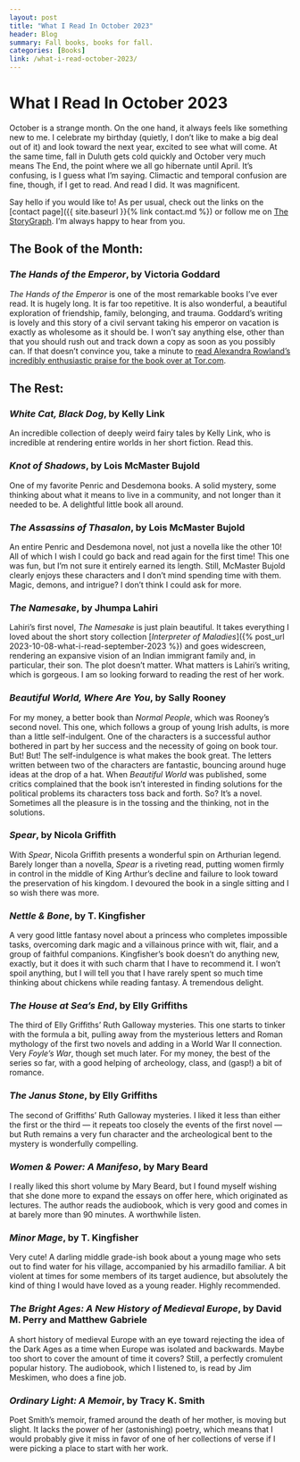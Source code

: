 ```yaml
---
layout: post
title: "What I Read In October 2023"
header: Blog
summary: Fall books, books for fall.
categories: [Books]
link: /what-i-read-october-2023/
---
```

# What I Read In October 2023

October is a strange month. On the one hand, it always feels like something new to me. I celebrate my birthday (quietly, I don’t like to make a big deal out of it) and look toward the next year, excited to see what will come. At the same time, fall in Duluth gets cold quickly and  October very much means The End, the point where we all go hibernate until April. It’s confusing, is I guess what I’m saying. Climactic and temporal confusion are fine, though, if I get to read. And read I did. It was magnificent. 

Say hello if you would like to! As per usual, check out the links on the [contact page]({{ site.baseurl }}{% link contact.md %}) or follow me on [The StoryGraph](https://app.thestorygraph.com/profile/wishfulwriting). I’m always happy to hear from you.

## The Book of the Month:
### *The Hands of the Emperor*, by Victoria Goddard
*The Hands of the Emperor* is one of the most remarkable books I’ve ever read. It is hugely long. It is far too repetitive. It is also wonderful, a beautiful exploration of friendship, family, belonging, and trauma. Goddard’s writing is lovely and this story of a civil servant taking his emperor on vacation is exactly as wholesome as it should be. I won’t say anything else, other than that you should rush out and track down a copy as soon as you possibly can. If that doesn’t convince you, take a minute to [read Alexandra Rowland’s incredibly enthusiastic praise for the book over at Tor.com](https://www.tor.com/2021/10/20/you-should-really-be-reading-victoria-goddards-nine-worlds-series/).
## The Rest:
### *White Cat, Black Dog*, by Kelly Link
An incredible collection of deeply weird fairy tales by Kelly Link, who is incredible at rendering entire worlds in her short fiction. Read this.
### *Knot of Shadows*, by Lois McMaster Bujold
One of my favorite Penric and Desdemona books. A solid mystery, some thinking about what it means to live in a community, and not longer than it needed to be. A delightful little book all around. 
### *The Assassins of Thasalon*, by Lois McMaster Bujold
An entire Penric and Desdemona novel, not just a novella like the other 10! All of which I wish I could go back and read again for the first time! This one was fun, but I’m not sure it entirely earned its length. Still, McMaster Bujold clearly enjoys these characters and I don’t mind spending time with them. Magic, demons, and intrigue? I don’t think I could ask for more. 
### *The Namesake*, by Jhumpa Lahiri
Lahiri’s first novel, *The Namesake* is just plain beautiful. It takes everything I loved about the short story collection [*Interpreter of Maladies*]({% post_url 2023-10-08-what-i-read-september-2023 %}) and goes widescreen, rendering an expansive vision of an Indian immigrant family and, in particular, their son. The plot doesn’t matter. What matters is Lahiri’s writing, which is gorgeous. I am so looking forward to reading the rest of her work. 
### *Beautiful World, Where Are You*, by Sally Rooney
For my money, a better book than *Normal People*, which was Rooney’s second novel. This one, which follows a group of young Irish adults, is more than a little self-indulgent. One of the characters is a successful author bothered in part by her success and the necessity of going on book tour. But! But! The self-indulgence is what makes the book great. The letters written between two of the characters are fantastic, bouncing around huge ideas at the drop of a hat. When *Beautiful World* was published, some critics complained that the book isn’t interested in finding solutions for the political problems its characters toss back and forth. So? It’s a novel. Sometimes all the pleasure is in the tossing and the thinking, not in the solutions. 
### *Spear*, by Nicola Griffith
With *Spear*, Nicola Griffith presents a wonderful spin on Arthurian legend. Barely longer than a novella, *Spear* is a riveting read, putting women firmly in control in the middle of King Arthur’s decline and failure to look toward the preservation of his kingdom. I devoured the book in a single sitting and I so wish there was more. 
### *Nettle & Bone*, by T. Kingfisher
A very good little fantasy novel about a princess who completes impossible tasks, overcoming dark magic and a villainous prince with wit, flair, and a group of faithful companions. Kingfisher’s book doesn’t do anything new, exactly, but it does it with such charm that I have to recommend it. I won’t spoil anything, but I will tell you that I have rarely spent so much time thinking about chickens while reading fantasy. A tremendous delight. 
### *The House at Sea’s End*, by Elly Griffiths
The third of Elly Griffiths’ Ruth Galloway mysteries. This one starts to tinker with the formula a bit, pulling away from the mysterious letters and Roman mythology of the first two novels and adding in a World War II connection. Very *Foyle’s War*, though set much later. For my money, the best of the series so far, with a good helping of archeology, class, and (gasp!) a bit of romance.
### *The Janus Stone*, by Elly Griffiths
The second of Griffiths’ Ruth Galloway mysteries. I liked it less than either the first or the third — it repeats too closely the events of the first novel — but Ruth remains a very fun character and the archeological bent to the mystery is wonderfully compelling. 
### *Women & Power: A Manifeso*, by Mary Beard
I really liked this short volume by Mary Beard, but I found myself wishing that she done more to expand the essays on offer here, which originated as lectures.  The author reads the audiobook, which is very good and comes in at barely more than 90 minutes. A worthwhile listen. 
### *Minor Mage*, by T. Kingfisher
Very cute! A darling middle grade-ish book about a young mage who sets out to find water for his village, accompanied by his armadillo familiar. A bit violent at times for some members of its target audience, but absolutely the kind of thing I would have loved as a young reader. Highly recommended. 
### *The Bright Ages: A New History of Medieval Europe*, by David M. Perry and Matthew Gabriele
A short history of medieval Europe with an eye toward rejecting the idea of the Dark Ages as a time when Europe was isolated and backwards. Maybe too short to cover the amount of time it covers? Still, a perfectly cromulent popular history. The audiobook, which I listened to, is read by Jim Meskimen, who does a fine job.
### *Ordinary Light: A Memoir*, by Tracy K. Smith
Poet Smith’s memoir, framed around the death of her mother, is moving but slight. It lacks the power of her (astonishing) poetry, which means that I would probably give it miss in favor of one of her collections of verse if I were picking a place to start with her work. 
